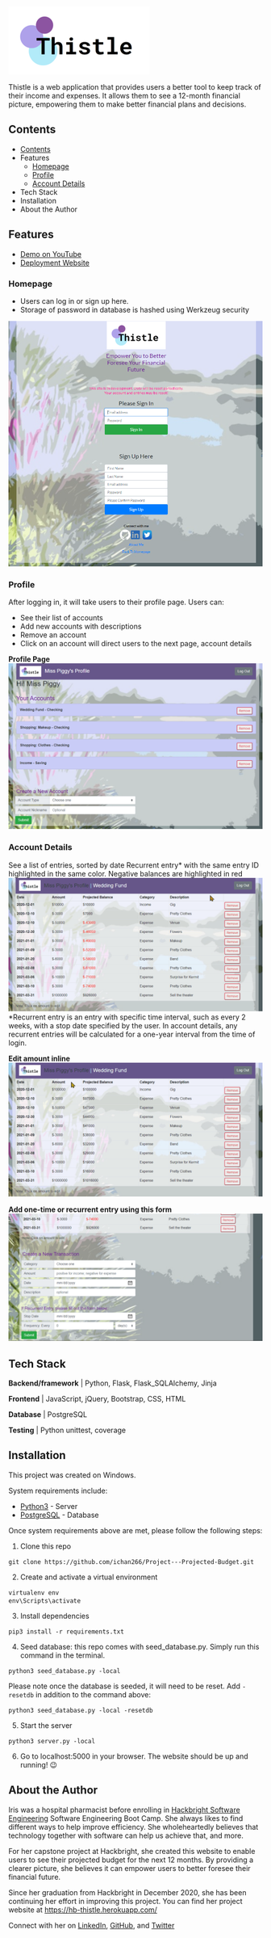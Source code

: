 ![alt text][logo]

[logo]: static/ThistleLogo.png

Thistle is a web application that provides users a better tool to keep track of their income and expenses. It allows them to see a 12-month financial picture, empowering them to make better financial plans and decisions.

## Contents

- [Contents](#contents)
- [<a name="features"></a>Features](#features)
  - [Homepage](#homepage)
  - [Profile](#profile)
  - [Account Details](#account-details)
- [<a name="tech-stack"></a>Tech Stack](#tech-stack)
- [<a name="installation"></a>Installation](#installation)
- [<a name="about-author"></a>About the Author](#about-the-author)

## <a name="features"></a>Features

- [Demo on YouTube](https://www.youtube.com/watch?v=G3zVo_hxHpk)
- [Deployment Website](https://hb-thistle.herokuapp.com/)

### Homepage

- Users can log in or sign up here.
- Storage of password in database is hashed using Werkzeug security

![Thistle Homepage](/static/homepage.png)

### Profile

After logging in, it will take users to their profile page. Users can:

- See their list of accounts
- Add new accounts with descriptions
- Remove an account
- Click on an account will direct users to the next page, account details

**Profile Page**
![Profile Page](/static/profile_page.png)

### Account Details

See a list of entries, sorted by date
Recurrent entry* with the same entry ID highlighted in the same color. Negative balances are highlighted in red
![Highlight recurrent entry](/static/recurrent_entry_highlight.gif)
*Recurrent entry is an entry with specific time interval, such as every 2 weeks, with a stop date specified by the user. In account details, any recurrent entries will be calculated for a one-year interval from the time of login.

**Edit amount inline**
![Edit amount](/static/edit_amount.gif)

**Add one-time or recurrent entry using this form**
![Create new entry](/static/create_new_transaction.png)

## <a name="tech-stack"></a>Tech Stack

**Backend/framework** | Python, Flask, Flask_SQLAlchemy, Jinja

**Frontend** | JavaScript, jQuery, Bootstrap, CSS, HTML

**Database** | PostgreSQL

**Testing** | Python unittest, coverage

## <a name="installation"></a>Installation

This project was created on Windows.

System requirements include:

- [Python3](https://www.python.org/downloads/) - Server
- [PostgreSQL](https://www.postgresql.org/download/) - Database

Once system requirements above are met, please follow the following steps:

1. Clone this repo

```
git clone https://github.com/ichan266/Project---Projected-Budget.git
```

2. Create and activate a virtual environment

```
virtualenv env
env\Scripts\activate
```

3. Install dependencies

```
pip3 install -r requirements.txt
```

4. Seed database: this repo comes with seed_database.py. Simply run this command in the terminal.

```
python3 seed_database.py -local
```  

Please note once the database is seeded, it will need to be reset. Add `-resetdb` in addition to the command above:

```
python3 seed_database.py -local -resetdb
```

5. Start the server

```
python3 server.py -local
```

6. Go to localhost:5000 in your browser. The website should be up and running! :wink:

## <a name="about-author"></a>About the Author

Iris was a hospital pharmacist before enrolling in [Hackbright Software Engineering](https://hackbrightacademy.com/) Software Engineering Boot Camp. She always likes to find different ways to help improve efficiency. She wholeheartedly believes that technology together with software can help us achieve that, and more.

For her capstone project at Hackbright, she created this website to enable users to see their projected budget for the next 12 months. By providing a clearer picture, she believes it can empower users to better foresee their financial future.

Since her graduation from Hackbright in December 2020, she has been continuing her effort in improving this project. You can find her project website at https://hb-thistle.herokuapp.com/

Connect with her on [LinkedIn](https://www.linkedin.com/in/iris-kuhn/), [GitHub](https://github.com/ichan266/), and [Twitter](https://twitter.com/ichan266)

